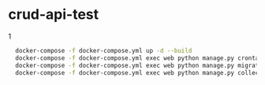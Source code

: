 # crud-api-test
1

```bash
  docker-compose -f docker-compose.yml up -d --build
  docker-compose -f docker-compose.yml exec web python manage.py crontab add
  docker-compose -f docker-compose.yml exec web python manage.py migrate
  docker-compose -f docker-compose.yml exec web python manage.py collectstatic
```


[heroku]: https://django-crud-ostapenko.herokuapp.com/api/
